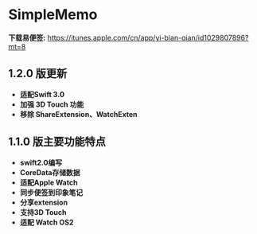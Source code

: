 # SimpleMemo

**下载易便签:** https://itunes.apple.com/cn/app/yi-bian-qian/id1029807896?mt=8

## 1.2.0 版更新
- **适配Swift 3.0**
- **加强 3D Touch 功能**
- **移除 ShareExtension、WatchExten**

## 1.1.0 版主要功能特点
- **swift2.0编写** 
- **CoreData存储数据**
- **适配Apple Watch**
- **同步便签到印象笔记**
- **分享extension**
- **支持3D Touch**
- **适配 Watch OS2**


